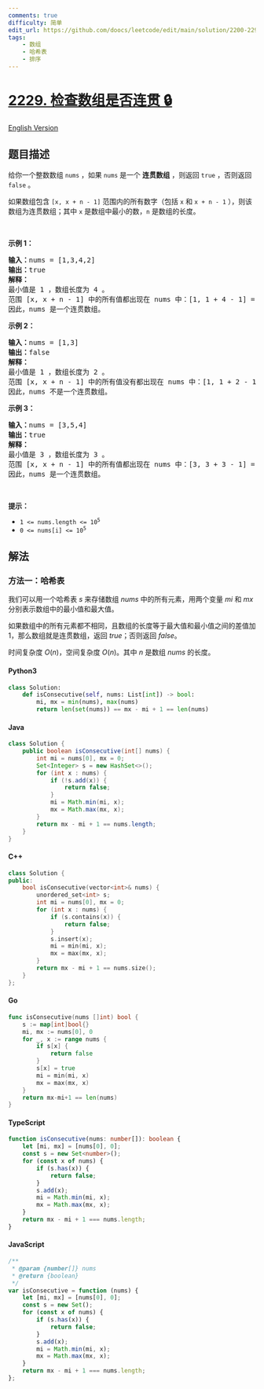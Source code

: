 ```yaml
---
comments: true
difficulty: 简单
edit_url: https://github.com/doocs/leetcode/edit/main/solution/2200-2299/2229.Check%20if%20an%20Array%20Is%20Consecutive/README.md
tags:
    - 数组
    - 哈希表
    - 排序
---
```


<!-- problem:start -->

# [2229. 检查数组是否连贯 🔒](https://leetcode.cn/problems/check-if-an-array-is-consecutive)

[English Version](/solution/2200-2299/2229.Check%20if%20an%20Array%20Is%20Consecutive/README_EN.md)

## 题目描述

<!-- description:start -->

<p>给你一个整数数组 <code>nums</code> ，如果 <code>nums</code> 是一个 <strong>连贯数组</strong> ，则返回 <code>true</code> ，否则返回 <code>false</code> 。</p>

<p><span style="">如果数组包含 </span><code>[x, x + n - 1]</code><span style=""> 范围内的所有数字（包括 <code>x</code> 和 <code>x + n - 1</code> ），则该数组为连贯数组；其中</span> <code>x</code><span style=""> 是数组中最小的数，</span><code>n</code> <span style="">是数组的长度。</span></p>

<p>&nbsp;</p>

<p><strong>示例 1：</strong></p>

<pre>
<strong>输入：</strong>nums = [1,3,4,2]
<strong>输出：</strong>true
<strong>解释：</strong>
最小值是 1 ，数组长度为 4 。
范围 [x, x + n - 1] 中的所有值都出现在 nums 中：[1, 1 + 4 - 1] = [1, 4] = (1, 2, 3, 4) 。
因此，nums 是一个连贯数组。
</pre>

<p><strong>示例 2：</strong></p>

<pre>
<strong>输入：</strong>nums = [1,3]
<strong>输出：</strong>false
<strong>解释：
</strong>最小值是 1 ，数组长度为 2 。 
范围 [x, x + n - 1] 中的所有值没有都出现在 nums 中：[1, 1 + 2 - 1] = [1, 2] = (1, 2) 。 
因此，nums 不是一个连贯数组。 
</pre>

<p><strong>示例 3：</strong></p>

<pre>
<strong>输入：</strong>nums = [3,5,4]
<strong>输出：</strong>true
<strong>解释：</strong>
最小值是 3 ，数组长度为 3 。
范围 [x, x + n - 1] 中的所有值都出现在 nums 中：[3, 3 + 3 - 1] = [3, 5] = (3，4，5) 。
因此，nums 是一个连贯数组。
</pre>

<p>&nbsp;</p>
<strong>提示：</strong>

<ul>
	<li><code>1 &lt;= nums.length &lt;= 10<sup>5</sup></code></li>
	<li><code>0 &lt;= nums[i] &lt;= 10<sup>5</sup></code></li>
</ul>

<!-- description:end -->

## 解法

<!-- solution:start -->

### 方法一：哈希表

我们可以用一个哈希表 $\textit{s}$ 来存储数组 $\textit{nums}$ 中的所有元素，用两个变量 $\textit{mi}$ 和 $\textit{mx}$ 分别表示数组中的最小值和最大值。

如果数组中的所有元素都不相同，且数组的长度等于最大值和最小值之间的差值加 $1$，那么数组就是连贯数组，返回 $\textit{true}$；否则返回 $\textit{false}$。

时间复杂度 $O(n)$，空间复杂度 $O(n)$。其中 $n$ 是数组 $\textit{nums}$ 的长度。

<!-- tabs:start -->

#### Python3

```python
class Solution:
    def isConsecutive(self, nums: List[int]) -> bool:
        mi, mx = min(nums), max(nums)
        return len(set(nums)) == mx - mi + 1 == len(nums)
```

#### Java

```java
class Solution {
    public boolean isConsecutive(int[] nums) {
        int mi = nums[0], mx = 0;
        Set<Integer> s = new HashSet<>();
        for (int x : nums) {
            if (!s.add(x)) {
                return false;
            }
            mi = Math.min(mi, x);
            mx = Math.max(mx, x);
        }
        return mx - mi + 1 == nums.length;
    }
}
```

#### C++

```cpp
class Solution {
public:
    bool isConsecutive(vector<int>& nums) {
        unordered_set<int> s;
        int mi = nums[0], mx = 0;
        for (int x : nums) {
            if (s.contains(x)) {
                return false;
            }
            s.insert(x);
            mi = min(mi, x);
            mx = max(mx, x);
        }
        return mx - mi + 1 == nums.size();
    }
};
```

#### Go

```go
func isConsecutive(nums []int) bool {
	s := map[int]bool{}
	mi, mx := nums[0], 0
	for _, x := range nums {
		if s[x] {
			return false
		}
		s[x] = true
		mi = min(mi, x)
		mx = max(mx, x)
	}
	return mx-mi+1 == len(nums)
}
```

#### TypeScript

```ts
function isConsecutive(nums: number[]): boolean {
    let [mi, mx] = [nums[0], 0];
    const s = new Set<number>();
    for (const x of nums) {
        if (s.has(x)) {
            return false;
        }
        s.add(x);
        mi = Math.min(mi, x);
        mx = Math.max(mx, x);
    }
    return mx - mi + 1 === nums.length;
}
```

#### JavaScript

```js
/**
 * @param {number[]} nums
 * @return {boolean}
 */
var isConsecutive = function (nums) {
    let [mi, mx] = [nums[0], 0];
    const s = new Set();
    for (const x of nums) {
        if (s.has(x)) {
            return false;
        }
        s.add(x);
        mi = Math.min(mi, x);
        mx = Math.max(mx, x);
    }
    return mx - mi + 1 === nums.length;
};
```

<!-- tabs:end -->

<!-- solution:end -->

<!-- problem:end -->
